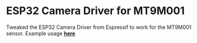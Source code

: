 # ESP32 Camera Driver for MT9M001
Tweaked the ESP32 Camera Driver from Espressif to work for the MT9M001 sensor. Example usage **[here](https://github.com/zeroleaked/esp_mt9m001_test)**
